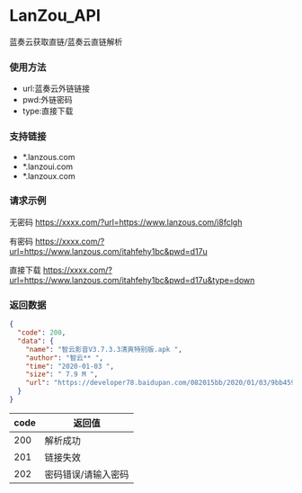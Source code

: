 # LanZou_API
蓝奏云获取直链/蓝奏云直链解析

### 使用方法
- url:蓝奏云外链链接
- pwd:外链密码
- type:直接下载
<!--more-->

### 支持链接
- \*.lanzous.com
- \*.lanzoui.com
- \*.lanzoux.com

### 请求示例
无密码 https://xxxx.com/?url=https://www.lanzous.com/i8fclgh

有密码 https://xxxx.com/?url=https://www.lanzous.com/itahfehy1bc&pwd=d17u

直接下载  https://xxxx.com/?url=https://www.lanzous.com/itahfehy1bc&pwd=d17u&type=down

### 返回数据
~~~ json
{
  "code": 200,
  "data": {
    "name": "智云影音V3.7.3.3清爽特别版.apk ",
    "author": "智云** ",
    "time": "2020-01-03 ",
    "size": " 7.9 M ",
    "url": "https://developer78.baidupan.com/082015bb/2020/01/03/9bb45993f98d785a0775754236a8a451.apk?st=CGGAhiMMwQ2Yqzzww1YO7Q&e=1597909079&b=VOAKkwmzVbRYtwPEVuNT6gPnDLkGmAC1VVBfYVx1VmMEeFppV3kCNAKxB_blQhQfkUYwB4FawUN8C6A3lAo1W_a1ThCoMJgVV_bWGwDJVZt&fi=15880697&pid=13-70-23-99&up="
  }
}
~~~

|code| 返回值|
| ------ | ------ |
| 200 | 解析成功 |
| 201 | 链接失效 |
| 202 | 密码错误/请输入密码 |
